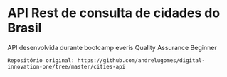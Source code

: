 # API Rest de consulta de cidades do Brasil #

API desenvolvida durante bootcamp everis Quality Assurance Beginner

`Repositório original: https://github.com/andrelugomes/digital-innovation-one/tree/master/cities-api `